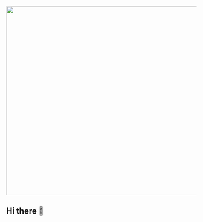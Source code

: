 <div align="center">
<img width="800px" height="500px" src="https://github.com/user-attachments/assets/01cb2953-dc76-4d36-829f-3f93dbab6591" />
</div>


## Hi there 👋
<!--
**404him/404him** is a ✨ _special_ ✨ repository because its `README.md` (this file) appears on your GitHub profile.

Here are some ideas to get you started:

- 🔭 I’m currently working on ...
- 🌱 I’m currently learning ...
- 👯 I’m looking to collaborate on ...
- 🤔 I’m looking for help with ...
- 💬 Ask me about ...
- 📫 How to reach me: ...
- 😄 Pronouns: ...
- ⚡ Fun fact: ...
-->
